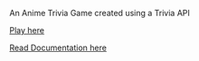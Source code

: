 An Anime Trivia Game created using a Trivia API

<a href="https://tae7612.github.io/Trivia-Night/">Play here</a>

<a href="https://creativecoding6063b.wordpress.com/2020/11/18/tae8896-assignment-8-a-public-api/">Read Documentation here</a>
